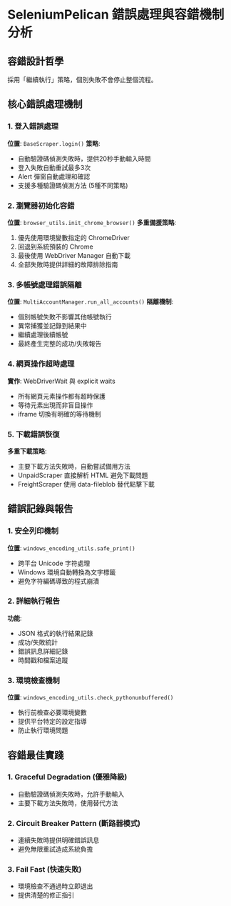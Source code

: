 # SeleniumPelican 錯誤處理與容錯機制分析

## 容錯設計哲學
採用「繼續執行」策略，個別失敗不會停止整個流程。

## 核心錯誤處理機制

### 1. 登入錯誤處理
**位置**: `BaseScraper.login()`
**策略**:
- 自動驗證碼偵測失敗時，提供20秒手動輸入時間
- 登入失敗自動重試最多3次
- Alert 彈窗自動處理和確認
- 支援多種驗證碼偵測方法 (5種不同策略)

### 2. 瀏覽器初始化容錯
**位置**: `browser_utils.init_chrome_browser()`
**多重備援策略**:
1. 優先使用環境變數指定的 ChromeDriver
2. 回退到系統預裝的 Chrome
3. 最後使用 WebDriver Manager 自動下載
4. 全部失敗時提供詳細的故障排除指南

### 3. 多帳號處理錯誤隔離
**位置**: `MultiAccountManager.run_all_accounts()`
**隔離機制**:
- 個別帳號失敗不影響其他帳號執行
- 異常捕獲並記錄到結果中
- 繼續處理後續帳號
- 最終產生完整的成功/失敗報告

### 4. 網頁操作超時處理
**實作**: WebDriverWait 與 explicit waits
- 所有網頁元素操作都有超時保護
- 等待元素出現而非盲目操作
- iframe 切換有明確的等待機制

### 5. 下載錯誤恢復
**多重下載策略**:
- 主要下載方法失敗時，自動嘗試備用方法
- UnpaidScraper 直接解析 HTML 避免下載問題
- FreightScraper 使用 data-fileblob 替代點擊下載

## 錯誤記錄與報告

### 1. 安全列印機制
**位置**: `windows_encoding_utils.safe_print()`
- 跨平台 Unicode 字符處理
- Windows 環境自動轉換為文字標籤
- 避免字符編碼導致的程式崩潰

### 2. 詳細執行報告
**功能**:
- JSON 格式的執行結果記錄
- 成功/失敗統計
- 錯誤訊息詳細記錄
- 時間戳和檔案追蹤

### 3. 環境檢查機制
**位置**: `windows_encoding_utils.check_pythonunbuffered()`
- 執行前檢查必要環境變數
- 提供平台特定的設定指導
- 防止執行環境問題

## 容錯最佳實踐

### 1. Graceful Degradation (優雅降級)
- 自動驗證碼偵測失敗時，允許手動輸入
- 主要下載方法失敗時，使用替代方法

### 2. Circuit Breaker Pattern (斷路器模式)
- 連續失敗時提供明確錯誤訊息
- 避免無限重試造成系統負擔

### 3. Fail Fast (快速失敗)
- 環境檢查不通過時立即退出
- 提供清楚的修正指引
